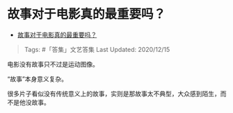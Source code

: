# 故事对于电影真的最重要吗？

- [故事对于电影真的最重要吗？](https://www.zhihu.com/question/279155912/answer/505530132)

>Tags: #「答集」文艺答集 
>Last Updated: 2020/12/15

电影没有故事只不过是运动图像。

“故事”本身意义复杂。

很多片子看似没有传统意义上的故事，实则是那故事太不典型，大众感到陌生，而不是他没故事。